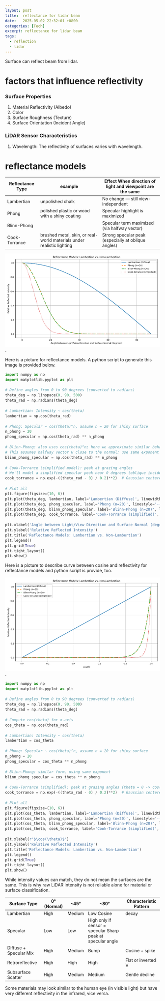 ```yaml
---
layout: post
title:  reflectance for lidar beam
date:   2025-05-02 22:32:01 +0800
categories: [Tech]
excerpt: reflectance for lidar beam
tags:
  - reflection
  - lidar
---
```


Surface can reflect beam from lidar.

# factors that influence reflectivity

### Surface Properties

1. Material Reflectivity (Albedo)
2. Color
3. Surface Roughness (Texture)
4. Surface Orientation (Incident Angle)

### LiDAR Sensor Characteristics

1. Wavelength: The reflectivity of surfaces varies with wavelength.

# reflectance models

|Reflectance Type |example| Effect When direction of light and viewpoint are the same|
|---|---|---|
|Lambertian | unpolished chalk |No change — still view-independent|
|Phong | polished plastic or wood with a shiny coating|Specular highlight is maximized|
|Blinn-Phong | |Specular term maximized (via halfway vector)|
|Cook-Torrance |brushed metal, skin, or real-world materials under realistic lighting |Strong specular peak (especially at oblique angles)|

![Reflectance Models](/assets/images/posts/reflectance-models/reflectance_models_angle.png).

Here is a picture for reflectance models. A python script to generate this image is provided below.

```python
import numpy as np
import matplotlib.pyplot as plt

# Define angles from 0 to 90 degrees (converted to radians)
theta_deg = np.linspace(0, 90, 500)
theta_rad = np.radians(theta_deg)

# Lambertian: Intensity ~ cos(theta)
lambertian = np.cos(theta_rad)

# Phong: Specular ~ cos(theta)^n, assume n = 20 for shiny surface
n_phong = 20
phong_specular = np.cos(theta_rad) ** n_phong

# Blinn-Phong: also uses cos(theta)^n; here we approximate similar behavior
# This assumes halfway vector H close to the normal; use same exponent for comparison
blinn_phong_specular = np.cos(theta_rad) ** n_phong

# Cook-Torrance (simplified model): peak at grazing angles
# We'll model a simplified specular peak near 0 degrees (oblique incidence)
cook_torrance = np.exp(-((theta_rad - 0) / 0.2)**2)  # Gaussian centered at 0 rad

# Plot all
plt.figure(figsize=(10, 6))
plt.plot(theta_deg, lambertian, label='Lambertian (Diffuse)', linewidth=2)
plt.plot(theta_deg, phong_specular, label='Phong (n=20)', linestyle='--', linewidth=2)
plt.plot(theta_deg, blinn_phong_specular, label='Blinn-Phong (n=20)', linestyle='-.', linewidth=2)
plt.plot(theta_deg, cook_torrance, label='Cook-Torrance (simplified)', linestyle=':', linewidth=2)

plt.xlabel('Angle between Light/View Direction and Surface Normal (degrees)')
plt.ylabel('Relative Reflected Intensity')
plt.title('Reflectance Models: Lambertian vs. Non-Lambertian')
plt.legend()
plt.grid(True)
plt.tight_layout()
plt.show()
```

Here is a picture to describe curve between cosine and reflectivity for reflectance models and python script is provide, too.

![Reflectance Models](/assets/images/posts/reflectance-models/reflectance_models_cos.png).

```python
import numpy as np
import matplotlib.pyplot as plt

# Define angles from 0 to 90 degrees (converted to radians)
theta_deg = np.linspace(0, 90, 500)
theta_rad = np.radians(theta_deg)

# Compute cos(theta) for x-axis
cos_theta = np.cos(theta_rad)

# Lambertian: Intensity ~ cos(theta)
lambertian = cos_theta

# Phong: Specular ~ cos(theta)^n, assume n = 20 for shiny surface
n_phong = 20
phong_specular = cos_theta ** n_phong

# Blinn-Phong: similar form, using same exponent
blinn_phong_specular = cos_theta ** n_phong

# Cook-Torrance (simplified): peak at grazing angles (theta = 0 -> cos(theta) = 1)
cook_torrance = np.exp(-((theta_rad - 0) / 0.2)**2)  # Gaussian centered at 0 rad

# Plot all
plt.figure(figsize=(10, 6))
plt.plot(cos_theta, lambertian, label='Lambertian (Diffuse)', linewidth=2)
plt.plot(cos_theta, phong_specular, label='Phong (n=20)', linestyle='--', linewidth=2)
plt.plot(cos_theta, blinn_phong_specular, label='Blinn-Phong (n=20)', linestyle='-.', linewidth=2)
plt.plot(cos_theta, cook_torrance, label='Cook-Torrance (simplified)', linestyle=':', linewidth=2)

plt.xlabel(r'$\cos(\theta)$')
plt.ylabel('Relative Reflected Intensity')
plt.title('Reflectance Models: Lambertian vs. Non-Lambertian')
plt.legend()
plt.grid(True)
plt.tight_layout()
plt.show()
```

While intensity values can match, they do not mean the surfaces are the same. This is why raw LiDAR intensity is not reliable alone for material or surface classification.

|Surface Type|	0° (Normal)	|~45°	|~80°	|Characteristic Pattern|
|---|---|---|---|---|
|Lambertian	|High|	Medium	|Low	Cosine| decay|
|Specular	|Low	|Low	|High only if sensor = specular	Sharp peak at specular angle|
|Diffuse + Specular Mix	|High	|Medium|	Bump|	Cosine + spike|
|Retroreflective	|High	|High	|High|	Flat or inverted V|
|Subsurface Scatter	|High	|Medium	|Medium|	Gentle decline|

Some materials may look similar to the human eye (in visible light) but have very different reflectivity in the infrared, vice versa.

